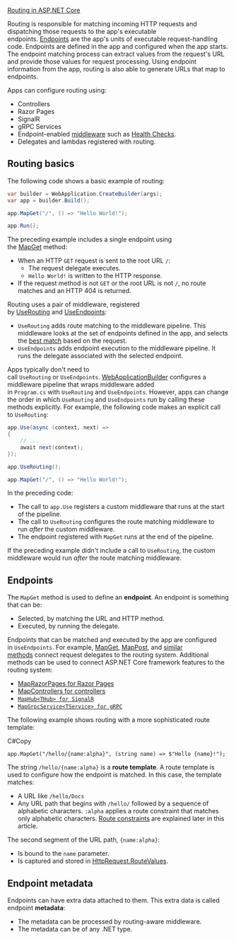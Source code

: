 
[Routing in ASP.NET Core](https://learn.microsoft.com/en-us/aspnet/core/fundamentals/routing?view=aspnetcore-8.0)

Routing is responsible for matching incoming HTTP requests and dispatching those requests to the app's executable endpoints. [Endpoints](https://learn.microsoft.com/en-us/aspnet/core/fundamentals/routing?view=aspnetcore-8.0#endpoints) are the app's units of executable request-handling code. Endpoints are defined in the app and configured when the app starts. The endpoint matching process can extract values from the request's URL and provide those values for request processing. Using endpoint information from the app, routing is also able to generate URLs that map to endpoints.

Apps can configure routing using:

- Controllers
- Razor Pages
- SignalR
- gRPC Services
- Endpoint-enabled [middleware](https://learn.microsoft.com/en-us/aspnet/core/fundamentals/middleware/?view=aspnetcore-8.0) such as [Health Checks](https://learn.microsoft.com/en-us/aspnet/core/host-and-deploy/health-checks?view=aspnetcore-8.0).
- Delegates and lambdas registered with routing.

## Routing basics

The following code shows a basic example of routing:

```C#
var builder = WebApplication.CreateBuilder(args);
var app = builder.Build();

app.MapGet("/", () => "Hello World!");

app.Run();
```

The preceding example includes a single endpoint using the [MapGet](https://learn.microsoft.com/en-us/dotnet/api/microsoft.aspnetcore.builder.endpointroutebuilderextensions.mapget) method:

- When an HTTP `GET` request is sent to the root URL `/`:
    - The request delegate executes.
    - `Hello World!` is written to the HTTP response.
- If the request method is not `GET` or the root URL is not `/`, no route matches and an HTTP 404 is returned.

Routing uses a pair of middleware, registered by [UseRouting](https://learn.microsoft.com/en-us/dotnet/api/microsoft.aspnetcore.builder.endpointroutingapplicationbuilderextensions.userouting) and [UseEndpoints](https://learn.microsoft.com/en-us/dotnet/api/microsoft.aspnetcore.builder.endpointroutingapplicationbuilderextensions.useendpoints):

- `UseRouting` adds route matching to the middleware pipeline. This middleware looks at the set of endpoints defined in the app, and selects the [best match](https://learn.microsoft.com/en-us/aspnet/core/fundamentals/routing?view=aspnetcore-8.0#urlm) based on the request.
- `UseEndpoints` adds endpoint execution to the middleware pipeline. It runs the delegate associated with the selected endpoint.

Apps typically don't need to call `UseRouting` or `UseEndpoints`. [WebApplicationBuilder](https://learn.microsoft.com/en-us/dotnet/api/microsoft.aspnetcore.builder.webapplicationbuilder) configures a middleware pipeline that wraps middleware added in `Program.cs` with `UseRouting` and `UseEndpoints`. However, apps can change the order in which `UseRouting` and `UseEndpoints` run by calling these methods explicitly. For example, the following code makes an explicit call to `UseRouting`:

```C#
app.Use(async (context, next) =>
{
    // ...
    await next(context);
});

app.UseRouting();

app.MapGet("/", () => "Hello World!");
```

In the preceding code:

- The call to `app.Use` registers a custom middleware that runs at the start of the pipeline.
- The call to `UseRouting` configures the route matching middleware to run _after_ the custom middleware.
- The endpoint registered with `MapGet` runs at the end of the pipeline.

If the preceding example didn't include a call to `UseRouting`, the custom middleware would run _after_ the route matching middleware.

## Endpoints

The `MapGet` method is used to define an **endpoint**. An endpoint is something that can be:

- Selected, by matching the URL and HTTP method.
- Executed, by running the delegate.

Endpoints that can be matched and executed by the app are configured in `UseEndpoints`. For example, [MapGet](https://learn.microsoft.com/en-us/dotnet/api/microsoft.aspnetcore.builder.endpointroutebuilderextensions.mapget), [MapPost](https://learn.microsoft.com/en-us/dotnet/api/microsoft.aspnetcore.builder.endpointroutebuilderextensions.mappost), and [similar methods](https://learn.microsoft.com/en-us/dotnet/api/microsoft.aspnetcore.builder.endpointroutebuilderextensions) connect request delegates to the routing system. Additional methods can be used to connect ASP.NET Core framework features to the routing system:

- [MapRazorPages for Razor Pages](https://learn.microsoft.com/en-us/dotnet/api/microsoft.aspnetcore.builder.razorpagesendpointroutebuilderextensions.maprazorpages)
- [MapControllers for controllers](https://learn.microsoft.com/en-us/dotnet/api/microsoft.aspnetcore.builder.controllerendpointroutebuilderextensions.mapcontrollers)
- [`MapHub<THub> for SignalR`](https://learn.microsoft.com/en-us/dotnet/api/microsoft.aspnetcore.signalr.hubroutebuilder.maphub)
- [`MapGrpcService<TService> for gRPC`](https://learn.microsoft.com/en-us/aspnet/core/grpc/aspnetcore?view=aspnetcore-8.0)

The following example shows routing with a more sophisticated route template:

C#Copy

```
app.MapGet("/hello/{name:alpha}", (string name) => $"Hello {name}!");
```

The string `/hello/{name:alpha}` is a **route template**. A route template is used to configure how the endpoint is matched. In this case, the template matches:

- A URL like `/hello/Docs`
- Any URL path that begins with `/hello/` followed by a sequence of alphabetic characters. `:alpha` applies a route constraint that matches only alphabetic characters. [Route constraints](https://learn.microsoft.com/en-us/aspnet/core/fundamentals/routing?view=aspnetcore-8.0#route-constraints) are explained later in this article.

The second segment of the URL path, `{name:alpha}`:

- Is bound to the `name` parameter.
- Is captured and stored in [HttpRequest.RouteValues](https://learn.microsoft.com/en-us/dotnet/api/microsoft.aspnetcore.http.httprequest.routevalues).


## Endpoint metadata

Endpoints can have extra data attached to them. This extra data is called endpoint **metadata**:

- The metadata can be processed by routing-aware middleware.
- The metadata can be of any .NET type.

